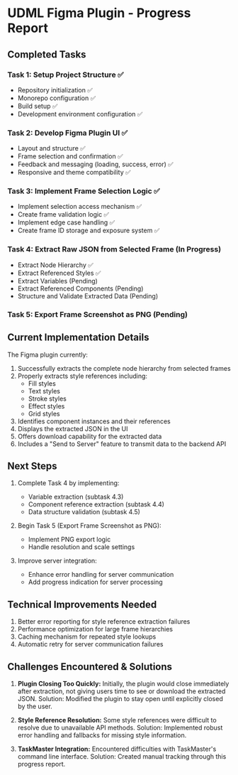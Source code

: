# UDML Figma Plugin - Progress Report

## Completed Tasks

### Task 1: Setup Project Structure ✅
- Repository initialization ✅
- Monorepo configuration ✅
- Build setup ✅
- Development environment configuration ✅

### Task 2: Develop Figma Plugin UI ✅
- Layout and structure ✅
- Frame selection and confirmation ✅
- Feedback and messaging (loading, success, error) ✅
- Responsive and theme compatibility ✅

### Task 3: Implement Frame Selection Logic ✅
- Implement selection access mechanism ✅
- Create frame validation logic ✅
- Implement edge case handling ✅
- Create frame ID storage and exposure system ✅

### Task 4: Extract Raw JSON from Selected Frame (In Progress)
- Extract Node Hierarchy ✅
- Extract Referenced Styles ✅
- Extract Variables (Pending)
- Extract Referenced Components (Pending)
- Structure and Validate Extracted Data (Pending)

### Task 5: Export Frame Screenshot as PNG (Pending)

## Current Implementation Details

The Figma plugin currently:

1. Successfully extracts the complete node hierarchy from selected frames
2. Properly extracts style references including:
   - Fill styles
   - Text styles
   - Stroke styles
   - Effect styles
   - Grid styles
3. Identifies component instances and their references
4. Displays the extracted JSON in the UI 
5. Offers download capability for the extracted data
6. Includes a "Send to Server" feature to transmit data to the backend API

## Next Steps

1. Complete Task 4 by implementing:
   - Variable extraction (subtask 4.3)
   - Component reference extraction (subtask 4.4)
   - Data structure validation (subtask 4.5)

2. Begin Task 5 (Export Frame Screenshot as PNG):
   - Implement PNG export logic
   - Handle resolution and scale settings

3. Improve server integration:
   - Enhance error handling for server communication
   - Add progress indication for server processing

## Technical Improvements Needed

1. Better error reporting for style reference extraction failures
2. Performance optimization for large frame hierarchies
3. Caching mechanism for repeated style lookups
4. Automatic retry for server communication failures

## Challenges Encountered & Solutions

1. **Plugin Closing Too Quickly:** Initially, the plugin would close immediately after extraction, not giving users time to see or download the extracted JSON. Solution: Modified the plugin to stay open until explicitly closed by the user.

2. **Style Reference Resolution:** Some style references were difficult to resolve due to unavailable API methods. Solution: Implemented robust error handling and fallbacks for missing style information.

3. **TaskMaster Integration:** Encountered difficulties with TaskMaster's command line interface. Solution: Created manual tracking through this progress report. 